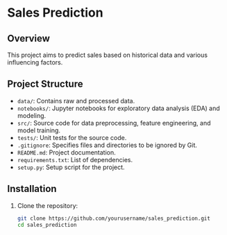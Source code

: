 # Sales Prediction

## Overview
This project aims to predict sales based on historical data and various influencing factors.

## Project Structure
- `data/`: Contains raw and processed data.
- `notebooks/`: Jupyter notebooks for exploratory data analysis (EDA) and modeling.
- `src/`: Source code for data preprocessing, feature engineering, and model training.
- `tests/`: Unit tests for the source code.
- `.gitignore`: Specifies files and directories to be ignored by Git.
- `README.md`: Project documentation.
- `requirements.txt`: List of dependencies.
- `setup.py`: Setup script for the project.

## Installation
1. Clone the repository:
   ```sh
   git clone https://github.com/yourusername/sales_prediction.git
   cd sales_prediction
